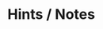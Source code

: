 # Hints / Notes
<to do: upload project>
<to do: Germany: >
<to do: Italy: >
<to do: Austria: >
<to do: Netherlands: >
<to do: Belgium: >
<to do: Sweden: >
<to do: France: >
<to do: China: >
<to do: Indonesia: >
<to do: India: >
<to do: Australia: >
<to do: US NY: >
<to do: US TX: >
<to do: US MD: >
<to do: US MA: >
<to do: US SC: >
<to do: US TN: >
<to do: List continuation>
